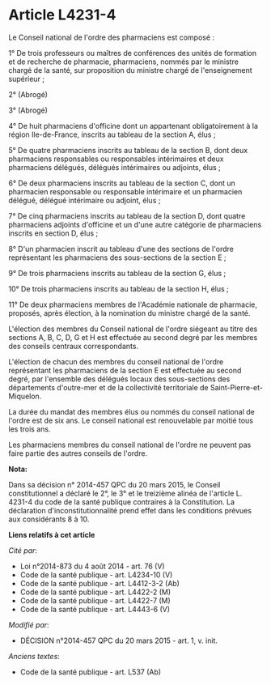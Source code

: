 # Article L4231-4

Le Conseil national de l'ordre des pharmaciens est composé :

1° De trois professeurs ou maîtres de conférences des unités de formation et de recherche de pharmacie, pharmaciens, nommés
par le ministre chargé de la santé, sur proposition du ministre chargé de l'enseignement supérieur ;

2° (Abrogé) 

3° (Abrogé)

4° De huit pharmaciens d'officine dont un appartenant obligatoirement à la région Ile-de-France, inscrits au tableau de la
section A, élus ;

5° De quatre pharmaciens inscrits au tableau de la section B, dont deux pharmaciens responsables ou responsables intérimaires
et deux pharmaciens délégués, délégués intérimaires ou adjoints, élus ;

6° De deux pharmaciens inscrits au tableau de la section C, dont un pharmacien responsable ou responsable intérimaire et un
pharmacien délégué, délégué intérimaire ou adjoint, élus ;

7° De cinq pharmaciens inscrits au tableau de la section D, dont quatre pharmaciens adjoints d'officine et un d'une autre
catégorie de pharmaciens inscrits en section D, élus ;

8° D'un pharmacien inscrit au tableau d'une des sections de l'ordre représentant les pharmaciens des sous-sections de la
section E ;

9° De trois pharmaciens inscrits au tableau de la section G, élus ;

10° De trois pharmaciens inscrits au tableau de la section H, élus ;

11° De deux pharmaciens membres de l'Académie nationale de pharmacie, proposés, après élection, à la nomination du ministre
chargé de la santé.

L'élection des membres du Conseil national de l'ordre siégeant au titre des sections A, B, C, D, G et H est effectuée au
second degré par les membres des conseils centraux correspondants.

L'élection de chacun des membres du conseil national de l'ordre représentant les pharmaciens de la section E est effectuée au
second degré, par l'ensemble des délégués locaux des sous-sections des départements d'outre-mer et de la collectivité
territoriale de Saint-Pierre-et-Miquelon.

La durée du mandat des membres élus ou nommés du conseil national de l'ordre est de six ans. Le conseil national est
renouvelable par moitié tous les trois ans.

Les pharmaciens membres du conseil national de l'ordre ne peuvent pas faire partie des autres conseils de l'ordre.

**Nota:**

Dans sa décision n° 2014-457 QPC du 20 mars 2015, le Conseil constitutionnel a déclaré le 2°, le 3° et le treizième alinéa de
l'article L. 4231-4 du code de la santé publique contraires à la Constitution. La déclaration d'inconstitutionnalité prend
effet dans les conditions prévues aux considérants 8 à 10.

**Liens relatifs à cet article**

_Cité par_:

  - Loi n°2014-873 du 4 août 2014 - art. 76 (V)
  - Code de la santé publique - art. L4234-10 (V)
  - Code de la santé publique - art. L4412-3-2 (Ab)
  - Code de la santé publique - art. L4422-2 (M)
  - Code de la santé publique - art. L4422-7 (M)
  - Code de la santé publique - art. L4443-6 (V)

_Modifié par_:

  - DÉCISION n°2014-457 QPC du 20 mars 2015 - art. 1, v. init.

_Anciens textes_:

  - Code de la santé publique - art. L537 (Ab)
